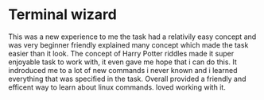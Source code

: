 # Terminal wizard
This was a new experience to me the task had a relativily easy concept and was very beginner friendly explained many concept which made the task easier than it look.
The concept of Harry Potter riddles made it super enjoyable task to work with, it even gave me hope that i can do this. It indroduced me to a lot of new commands i never known and i learned everything that was specified in the task. Overall provided a friendly and efficent way to learn about linux commands. loved working with it.
